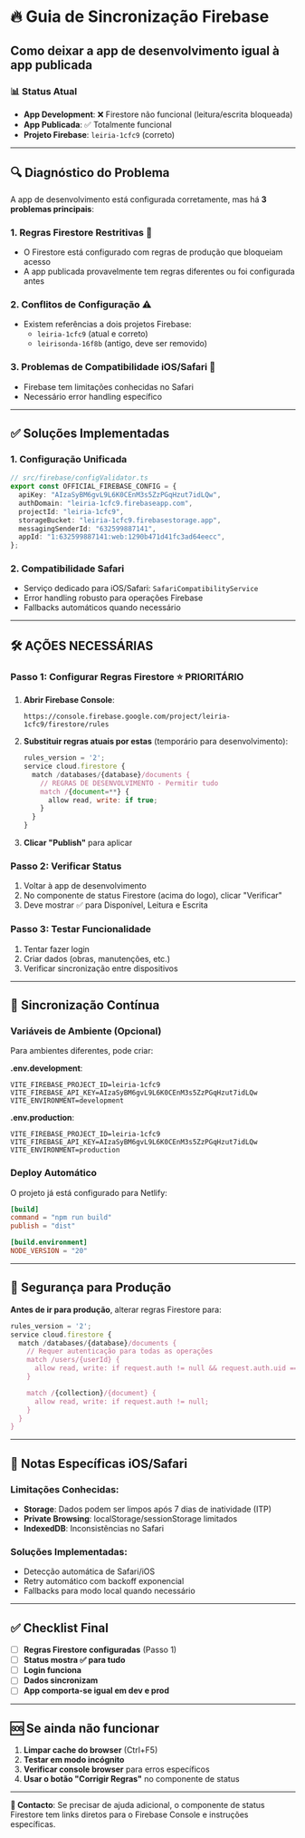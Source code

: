 # 🔥 Guia de Sincronização Firebase

## Como deixar a app de desenvolvimento igual à app publicada

### 📊 **Status Atual**

- **App Development**: ❌ Firestore não funcional (leitura/escrita bloqueada)
- **App Publicada**: ✅ Totalmente funcional
- **Projeto Firebase**: `leiria-1cfc9` (correto)

---

## 🔍 **Diagnóstico do Problema**

A app de desenvolvimento está configurada corretamente, mas há **3 problemas principais**:

### 1. **Regras Firestore Restritivas** 🚨

- O Firestore está configurado com regras de produção que bloqueiam acesso
- A app publicada provavelmente tem regras diferentes ou foi configurada antes

### 2. **Conflitos de Configuração** ⚠️

- Existem referências a dois projetos Firebase:
  - `leiria-1cfc9` (atual e correto)
  - `leirisonda-16f8b` (antigo, deve ser removido)

### 3. **Problemas de Compatibilidade iOS/Safari** 🍎

- Firebase tem limitações conhecidas no Safari
- Necessário error handling específico

---

## ✅ **Soluções Implementadas**

### 1. **Configuração Unificada**

```typescript
// src/firebase/configValidator.ts
export const OFFICIAL_FIREBASE_CONFIG = {
  apiKey: "AIzaSyBM6gvL9L6K0CEnM3s5ZzPGqHzut7idLQw",
  authDomain: "leiria-1cfc9.firebaseapp.com",
  projectId: "leiria-1cfc9",
  storageBucket: "leiria-1cfc9.firebasestorage.app",
  messagingSenderId: "632599887141",
  appId: "1:632599887141:web:1290b471d41fc3ad64eecc",
};
```

### 2. **Compatibilidade Safari**

- Serviço dedicado para iOS/Safari: `SafariCompatibilityService`
- Error handling robusto para operações Firebase
- Fallbacks automáticos quando necessário

---

## 🛠️ **AÇÕES NECESSÁRIAS**

### **Passo 1: Configurar Regras Firestore** ⭐ **PRIORITÁRIO**

1. **Abrir Firebase Console**:

   ```
   https://console.firebase.google.com/project/leiria-1cfc9/firestore/rules
   ```

2. **Substituir regras atuais por estas** (temporário para desenvolvimento):

   ```javascript
   rules_version = '2';
   service cloud.firestore {
     match /databases/{database}/documents {
       // REGRAS DE DESENVOLVIMENTO - Permitir tudo
       match /{document=**} {
         allow read, write: if true;
       }
     }
   }
   ```

3. **Clicar "Publish"** para aplicar

### **Passo 2: Verificar Status**

1. Voltar à app de desenvolvimento
2. No componente de status Firestore (acima do logo), clicar "Verificar"
3. Deve mostrar ✅ para Disponível, Leitura e Escrita

### **Passo 3: Testar Funcionalidade**

1. Tentar fazer login
2. Criar dados (obras, manutenções, etc.)
3. Verificar sincronização entre dispositivos

---

## 🔄 **Sincronização Contínua**

### **Variáveis de Ambiente** (Opcional)

Para ambientes diferentes, pode criar:

**.env.development**:

```
VITE_FIREBASE_PROJECT_ID=leiria-1cfc9
VITE_FIREBASE_API_KEY=AIzaSyBM6gvL9L6K0CEnM3s5ZzPGqHzut7idLQw
VITE_ENVIRONMENT=development
```

**.env.production**:

```
VITE_FIREBASE_PROJECT_ID=leiria-1cfc9
VITE_FIREBASE_API_KEY=AIzaSyBM6gvL9L6K0CEnM3s5ZzPGqHzut7idLQw
VITE_ENVIRONMENT=production
```

### **Deploy Automático**

O projeto já está configurado para Netlify:

```toml
[build]
command = "npm run build"
publish = "dist"

[build.environment]
NODE_VERSION = "20"
```

---

## 🚨 **Segurança para Produção**

**Antes de ir para produção**, alterar regras Firestore para:

```javascript
rules_version = '2';
service cloud.firestore {
  match /databases/{database}/documents {
    // Requer autenticação para todas as operações
    match /users/{userId} {
      allow read, write: if request.auth != null && request.auth.uid == userId;
    }

    match /{collection}/{document} {
      allow read, write: if request.auth != null;
    }
  }
}
```

---

## 📱 **Notas Específicas iOS/Safari**

### **Limitações Conhecidas**:

- **Storage**: Dados podem ser limpos após 7 dias de inatividade (ITP)
- **Private Browsing**: localStorage/sessionStorage limitados
- **IndexedDB**: Inconsistências no Safari

### **Soluções Implementadas**:

- Detecção automática de Safari/iOS
- Retry automático com backoff exponencial
- Fallbacks para modo local quando necessário

---

## ✅ **Checklist Final**

- [ ] **Regras Firestore configuradas** (Passo 1)
- [ ] **Status mostra ✅ para tudo**
- [ ] **Login funciona**
- [ ] **Dados sincronizam**
- [ ] **App comporta-se igual em dev e prod**

---

## 🆘 **Se ainda não funcionar**

1. **Limpar cache do browser** (Ctrl+F5)
2. **Testar em modo incógnito**
3. **Verificar console browser** para erros específicos
4. **Usar o botão "Corrigir Regras"** no componente de status

---

**📧 Contacto**: Se precisar de ajuda adicional, o componente de status Firestore tem links diretos para o Firebase Console e instruções específicas.
